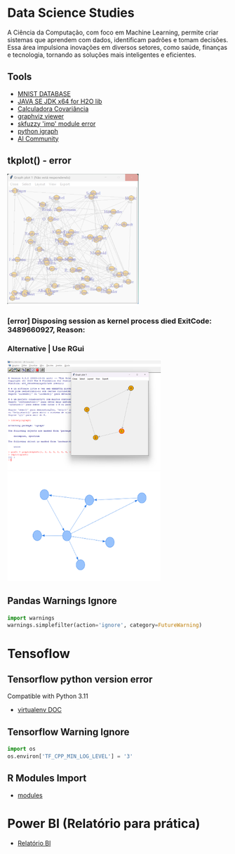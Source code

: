 ﻿# Data Science Studies

A Ciência da Computação, com foco em Machine Learning, permite criar sistemas que aprendem com dados, identificam padrões e tomam decisões. Essa área impulsiona inovações em diversos setores, como saúde, finanças e tecnologia, tornando as soluções mais inteligentes e eficientes.

## Tools
- [MNIST DATABASE](https://en.wikipedia.org/wiki/MNIST_database)
- [JAVA SE JDK x64 for H2O lib](https://www.oracle.com/java/technologies/downloads/#jdk21-windows)
- [Calculadora Covariância](https://mathcracker.com/pt/calculadora-covariancia)
- [graphviz viewer](https://dreampuf.github.io/GraphvizOnline/)
- [skfuzzy 'imp' module error](https://github.com/scikit-fuzzy/scikit-fuzzy/commit/6c38e01451dedfbb49160d0d59a73a8f69d24c4e)
- [python igraph](https://igraph.org/python/tutorial/0.9.6/visualisation.html)
- [AI Community](https://huggingface.co/)

## tkplot() - error
<img src='r_data_science\grafos\tkplot_error.png' style='width: 300px; height: 300px;'/>

### [error] Disposing session as kernel process died ExitCode: 3489660927, Reason:

### Alternative | Use RGui
<img src='r_data_science\grafos\tkplot_rgui.png' style='width: 350px; height: 250px;'/>
<img src='r_data_science\grafos\visIgraph.png' style='width: 350px; height: 250px;'/>

## Pandas Warnings Ignore
```python
import warnings
warnings.simplefilter(action='ignore', category=FutureWarning)
```
# Tensoflow
## Tensorflow python version error

Compatible with Python 3.11

- [virtualenv DOC](https://virtualenv.pypa.io/en/latest/)

## Tensorflow Warning Ignore
```python
import os
os.environ['TF_CPP_MIN_LOG_LEVEL'] = '3'
```

## R Modules Import
- [modules](https://cran.r-project.org/web/packages/modules/vignettes/modulesInR.html)

# Power BI (Relatório para prática)
- [Relatório BI](https://app.powerbi.com/groups/me/reports/3703a8f2-6067-4579-987a-912ba9bb215c/ReportSectiond7b3b83a1524f120b1fb?experience=power-bi)
